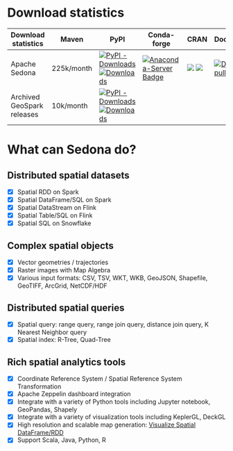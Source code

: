 # Download statistics

| Download statistics        | **Maven**  | **PyPI**                                                                                                                                                                                                                                                                                                                                     | Conda-forge                                                                                                                                     | **CRAN**                                                                                                                                                                                                                                                          | **DockerHub**                                                                                                                  |
|----------------------------|------------|----------------------------------------------------------------------------------------------------------------------------------------------------------------------------------------------------------------------------------------------------------------------------------------------------------------------------------------------|-------------------------------------------------------------------------------------------------------------------------------------------------|-------------------------------------------------------------------------------------------------------------------------------------------------------------------------------------------------------------------------------------------------------------------|--------------------------------------------------------------------------------------------------------------------------------|
| Apache Sedona              | 225k/month | [![PyPI - Downloads](https://img.shields.io/pypi/dm/apache-sedona)](https://pepy.tech/project/apache-sedona) [![Downloads](https://static.pepy.tech/personalized-badge/apache-sedona?period=total&units=international_system&left_color=black&right_color=brightgreen&left_text=total%20downloads)](https://pepy.tech/project/apache-sedona) | [![Anaconda-Server Badge](https://anaconda.org/conda-forge/apache-sedona/badges/downloads.svg)](https://anaconda.org/conda-forge/apache-sedona) | [![](https://cranlogs.r-pkg.org/badges/apache.sedona?color=brightgreen)](https://cran.r-project.org/package=apache.sedona) [![](https://cranlogs.r-pkg.org/badges/grand-total/apache.sedona?color=brightgreen)](https://cran.r-project.org/package=apache.sedona) | [![Docker pulls](https://img.shields.io/docker/pulls/apache/sedona?color=brightgreen)](https://hub.docker.com/r/apache/sedona) |
| Archived GeoSpark releases | 10k/month  | [![PyPI - Downloads](https://img.shields.io/pypi/dm/geospark)](https://pepy.tech/project/geospark)[![Downloads](https://static.pepy.tech/personalized-badge/geospark?period=total&units=international_system&left_color=black&right_color=brightgreen&left_text=total%20downloads)](https://pepy.tech/project/geospark)                      |                                                                                                                                                 |                                                                                                                                                                                                                                                                   |                                                                                                                                |

# What can Sedona do?

## Distributed spatial datasets

- [x] Spatial RDD on Spark
- [x] Spatial DataFrame/SQL on Spark
- [x] Spatial DataStream on Flink
- [x] Spatial Table/SQL on Flink
- [x] Spatial SQL on Snowflake

## Complex spatial objects

- [x] Vector geometries / trajectories
- [x] Raster images with Map Algebra
- [x] Various input formats: CSV, TSV, WKT, WKB, GeoJSON, Shapefile, GeoTIFF, ArcGrid, NetCDF/HDF

## Distributed spatial queries

- [x] Spatial query: range query, range join query, distance join query, K Nearest Neighbor query
- [x] Spatial index: R-Tree, Quad-Tree

## Rich spatial analytics tools

- [x] Coordinate Reference System / Spatial Reference System Transformation
- [x] Apache Zeppelin dashboard integration
- [X] Integrate with a variety of Python tools including Jupyter notebook, GeoPandas, Shapely
- [X] Integrate with a variety of visualization tools including KeplerGL, DeckGL
- [x] High resolution and scalable map generation: [Visualize Spatial DataFrame/RDD](../tutorial/viz.md)
- [x] Support Scala, Java, Python, R
